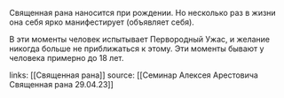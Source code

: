 Священная рана наносится при рождении. Но несколько раз в жизни она себя ярко манифестирует (объявляет себя). 

В эти моменты человек испытывает Первородный Ужас, и желание никогда больше не приближаться к этому. Эти моменты бывают у человека примерно до 18 лет.



links: [[Священная рана]]
source: [[Семинар Алексея Арестовича Священная рана 29.04.23]]